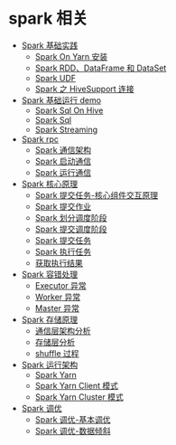 # spark 相关

* [Spark 基础实践](spark-base)
    * [Spark On Yarn 安装](documents/base/SparkOnYarnInstall.md)
    * [Spark RDD、DataFrame 和 DataSet](documents/base/RDD-DS-DF.md)
    * [Spark UDF](documents/base/SparkUDF.md)
    * [Spark 之 HiveSupport 连接](documents/base/SparkHiveSupport.md)
* [Spark 基础运行 demo](../spark)
    * [Spark Sql On Hive](spark-hive)
    * [Spark Sql](spark-sql)
    * [Spark Streaming](spark-streaming)
* [Spark rpc]()
    * [Spark 通信架构](documents/rpc/SparkRpc.md)
    * [Spark 启动通信](documents/rpc/SparkStartRpc.md)
    * [Spark 运行通信](documents/rpc/SparkRunRpc.md)
* [Spark 核心原理]()
    * [Spark 提交任务-核心组件交互原理](documents/core/Spark%20核心组件交互原理.md)
    * [Spark 提交作业](documents/core/RunJob.md)
    * [Spark 划分调度阶段](documents/core/CreateStage.md)
    * [Spark 提交调度阶段](documents/core/SubmitStage.md)
    * [Spark 提交任务](documents/core/SubmitTask.md)
    * [Spark 执行任务](documents/core/RunTask.md)
    * [获取执行结果](documents/core/ResultTask.md)
* [Spark 容错处理]()
    * [Executor 异常](documents/ha/ExecutorHA.md)
    * [Worker 异常](documents/ha/WorkerHA.md)
    * [Master 异常](documents/ha/MasterHA.md)
* [Spark 存储原理]()
    * [通信层架构分析](documents/storage/StorageStruct.md)
    * [存储层分析](documents/storage/Storage.md)
    * [shuffle 过程](documents/storage/SparkShuffle.md)
* [Spark 运行架构]()
    * [Spark Yarn](documents/yarn/YARNModel.md)
    * [Spark Yarn Client 模式](documents/yarn/YARNClient.md)
    * [Spark Yarn Cluster 模式](documents/yarn/YARNCluster.md)
* [Spark 调优]()
    * [Spark 调优-基本调优](documents/optimize/Spark-basic-optimize.md)
    * [Spark 调优-数据倾斜](documents/optimize/DataSkewOptimize.md)